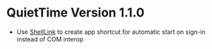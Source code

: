 # QuietTime Version 1.1.0

* Use [ShellLink](https://github.com/securifybv/ShellLink) to create app shortcut for automatic start on sign-in instead of COM interop